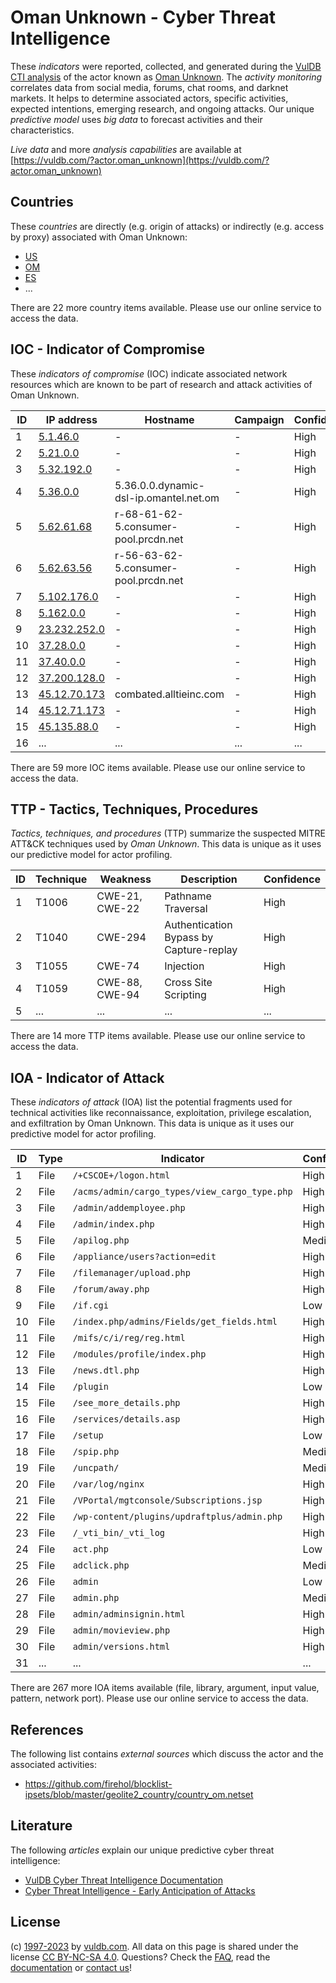 # Oman Unknown - Cyber Threat Intelligence

These _indicators_ were reported, collected, and generated during the [VulDB CTI analysis](https://vuldb.com/?kb.cti) of the actor known as [Oman Unknown](https://vuldb.com/?actor.oman_unknown). The _activity monitoring_ correlates data from social media, forums, chat rooms, and darknet markets. It helps to determine associated actors, specific activities, expected intentions, emerging research, and ongoing attacks. Our unique _predictive model_ uses _big data_ to forecast activities and their characteristics.

_Live data_ and more _analysis capabilities_ are available at [https://vuldb.com/?actor.oman_unknown](https://vuldb.com/?actor.oman_unknown)

## Countries

These _countries_ are directly (e.g. origin of attacks) or indirectly (e.g. access by proxy) associated with Oman Unknown:

* [US](https://vuldb.com/?country.us)
* [OM](https://vuldb.com/?country.om)
* [ES](https://vuldb.com/?country.es)
* ...

There are 22 more country items available. Please use our online service to access the data.

## IOC - Indicator of Compromise

These _indicators of compromise_ (IOC) indicate associated network resources which are known to be part of research and attack activities of Oman Unknown.

ID | IP address | Hostname | Campaign | Confidence
-- | ---------- | -------- | -------- | ----------
1 | [5.1.46.0](https://vuldb.com/?ip.5.1.46.0) | - | - | High
2 | [5.21.0.0](https://vuldb.com/?ip.5.21.0.0) | - | - | High
3 | [5.32.192.0](https://vuldb.com/?ip.5.32.192.0) | - | - | High
4 | [5.36.0.0](https://vuldb.com/?ip.5.36.0.0) | 5.36.0.0.dynamic-dsl-ip.omantel.net.om | - | High
5 | [5.62.61.68](https://vuldb.com/?ip.5.62.61.68) | r-68-61-62-5.consumer-pool.prcdn.net | - | High
6 | [5.62.63.56](https://vuldb.com/?ip.5.62.63.56) | r-56-63-62-5.consumer-pool.prcdn.net | - | High
7 | [5.102.176.0](https://vuldb.com/?ip.5.102.176.0) | - | - | High
8 | [5.162.0.0](https://vuldb.com/?ip.5.162.0.0) | - | - | High
9 | [23.232.252.0](https://vuldb.com/?ip.23.232.252.0) | - | - | High
10 | [37.28.0.0](https://vuldb.com/?ip.37.28.0.0) | - | - | High
11 | [37.40.0.0](https://vuldb.com/?ip.37.40.0.0) | - | - | High
12 | [37.200.128.0](https://vuldb.com/?ip.37.200.128.0) | - | - | High
13 | [45.12.70.173](https://vuldb.com/?ip.45.12.70.173) | combated.alltieinc.com | - | High
14 | [45.12.71.173](https://vuldb.com/?ip.45.12.71.173) | - | - | High
15 | [45.135.88.0](https://vuldb.com/?ip.45.135.88.0) | - | - | High
16 | ... | ... | ... | ...

There are 59 more IOC items available. Please use our online service to access the data.

## TTP - Tactics, Techniques, Procedures

_Tactics, techniques, and procedures_ (TTP) summarize the suspected MITRE ATT&CK techniques used by _Oman Unknown_. This data is unique as it uses our predictive model for actor profiling.

ID | Technique | Weakness | Description | Confidence
-- | --------- | -------- | ----------- | ----------
1 | T1006 | CWE-21, CWE-22 | Pathname Traversal | High
2 | T1040 | CWE-294 | Authentication Bypass by Capture-replay | High
3 | T1055 | CWE-74 | Injection | High
4 | T1059 | CWE-88, CWE-94 | Cross Site Scripting | High
5 | ... | ... | ... | ...

There are 14 more TTP items available. Please use our online service to access the data.

## IOA - Indicator of Attack

These _indicators of attack_ (IOA) list the potential fragments used for technical activities like reconnaissance, exploitation, privilege escalation, and exfiltration by Oman Unknown. This data is unique as it uses our predictive model for actor profiling.

ID | Type | Indicator | Confidence
-- | ---- | --------- | ----------
1 | File | `/+CSCOE+/logon.html` | High
2 | File | `/acms/admin/cargo_types/view_cargo_type.php` | High
3 | File | `/admin/addemployee.php` | High
4 | File | `/admin/index.php` | High
5 | File | `/apilog.php` | Medium
6 | File | `/appliance/users?action=edit` | High
7 | File | `/filemanager/upload.php` | High
8 | File | `/forum/away.php` | High
9 | File | `/if.cgi` | Low
10 | File | `/index.php/admins/Fields/get_fields.html` | High
11 | File | `/mifs/c/i/reg/reg.html` | High
12 | File | `/modules/profile/index.php` | High
13 | File | `/news.dtl.php` | High
14 | File | `/plugin` | Low
15 | File | `/see_more_details.php` | High
16 | File | `/services/details.asp` | High
17 | File | `/setup` | Low
18 | File | `/spip.php` | Medium
19 | File | `/uncpath/` | Medium
20 | File | `/var/log/nginx` | High
21 | File | `/VPortal/mgtconsole/Subscriptions.jsp` | High
22 | File | `/wp-content/plugins/updraftplus/admin.php` | High
23 | File | `/_vti_bin/_vti_log` | High
24 | File | `act.php` | Low
25 | File | `adclick.php` | Medium
26 | File | `admin` | Low
27 | File | `admin.php` | Medium
28 | File | `admin/adminsignin.html` | High
29 | File | `admin/movieview.php` | High
30 | File | `admin/versions.html` | High
31 | ... | ... | ...

There are 267 more IOA items available (file, library, argument, input value, pattern, network port). Please use our online service to access the data.

## References

The following list contains _external sources_ which discuss the actor and the associated activities:

* https://github.com/firehol/blocklist-ipsets/blob/master/geolite2_country/country_om.netset

## Literature

The following _articles_ explain our unique predictive cyber threat intelligence:

* [VulDB Cyber Threat Intelligence Documentation](https://vuldb.com/?kb.cti)
* [Cyber Threat Intelligence - Early Anticipation of Attacks](https://www.scip.ch/en/?labs.20201022)

## License

(c) [1997-2023](https://vuldb.com/?kb.changelog) by [vuldb.com](https://vuldb.com/?kb.about). All data on this page is shared under the license [CC BY-NC-SA 4.0](https://creativecommons.org/licenses/by-nc-sa/4.0/). Questions? Check the [FAQ](https://vuldb.com/?kb.faq), read the [documentation](https://vuldb.com/?kb) or [contact us](https://vuldb.com/?contact)!
